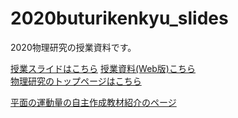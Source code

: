 # 2020buturikenkyu_slides
2020物理研究の授業資料です。

  
[授業スライドはこちら](https://phys-ken.github.io/2020buturikenkyu_slides/export/#/)
[授業資料(Web版)こちら](https://phys-ken.github.io/2020buturikenkyu_slides/2020_circular.html)  
[物理研究のトップページはこちら](https://github.com/phys-ken/2020buturikenkyu_slides)

[平面の運動量の自主作成教材紹介のページ](https://phys-ken.github.io/2020buturikenkyu_slides/2Dfigs.html)  